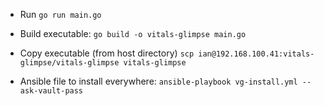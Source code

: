 * Run `go run main.go`
* Build executable: `go build -o vitals-glimpse main.go`

* Copy executable (from host directory) `scp ian@192.168.100.41:vitals-glimpse/vitals-glimpse vitals-glimpse`
* Ansible file to install everywhere: `ansible-playbook vg-install.yml --ask-vault-pass`

